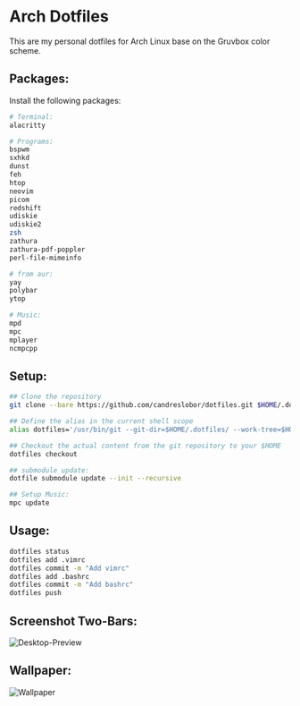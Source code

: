 # Arch Dotfiles

This are my personal dotfiles for Arch Linux base on the Gruvbox color scheme.

## Packages:

Install the following packages:

```bash 
# Terminal:
alacritty 

# Programs:
bspwm
sxhkd
dunst
feh
htop
neovim
picom
redshift
udiskie
udiskie2
zsh
zathura
zathura-pdf-poppler
perl-file-mimeinfo

# from aur:
yay
polybar
ytop

# Music:
mpd
mpc
mplayer
ncmpcpp
```

## Setup:

```bash
## Clone the repository
git clone --bare https://github.com/candreslobor/dotfiles.git $HOME/.dotfiles

## Define the alias in the current shell scope
alias dotfiles='/usr/bin/git --git-dir=$HOME/.dotfiles/ --work-tree=$HOME'

## Checkout the actual content from the git repository to your $HOME
dotfiles checkout

## submodule update:
dotfile submodule update --init --recursive
```

```bash
## Setup Music:
mpc update
```

## Usage:

```bash
dotfiles status
dotfiles add .vimrc
dotfiles commit -m "Add vimrc"
dotfiles add .bashrc
dotfiles commit -m "Add bashrc"
dotfiles push
```

## Screenshot Two-Bars:
![Desktop-Preview](https://raw.githubusercontent.com/candreslobor/wallpapers/master/preview2.png)

## Wallpaper:
![Wallpaper](https://raw.githubusercontent.com/candreslobor/wallpapers/master/wallhaven-eydedl.jpg)


